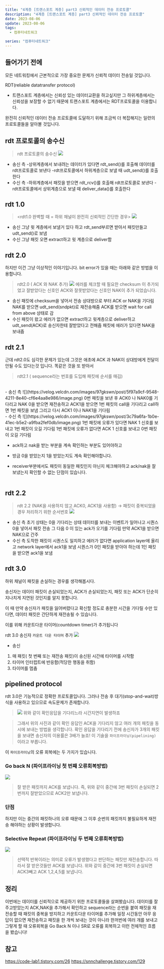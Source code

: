 ```yaml
---
title: "4계층 [트랜스포트 계층] part3 신뢰적인 데이터 전송 프로토콜"
description: "4계층 [트랜스포트 계층] part3 신뢰적인 데이터 전송 프로토콜"
date: 2023-08-06
update: 2023-08-06
tags:
  - 컴퓨터네트워크

series: "컴퓨터네트워크"
---
```


## 들어가기 전에
모든 네트워킹에서 근본적으로 가장 중요한 문제가 신뢰적 데이터 전송일 것입니다. 

>
RDT(reliable datatransfer protocol)
- 트랜스포트 계층에서는 신뢰성 있는 데이터교환을 하고싶지만 그 하위계층에서는 신뢰성을 보장할 수 없기 때문에 트랜스포트 계층에서는 RDT프로토콜을 이용합니다.

완전히 신뢰적인 데이터 전송 프로토콜에 도달하기 위해 조금씩 더 복잡해지는 일련의 프로토콜들을 알아볼 것입니다.

## rdt 프로토콜의 송수신
>rdt 프로토콜의 송수신
![](https://velog.velcdn.com/images/97gkswn/post/7ce8db05-6e88-4d61-8431-51b9298db834/image.png)
- 송신 측
-상위계층에서 보내려는 데이터가 있다면 rdt_send()를 호출해 데이터를 rdt프로토콜로 보낸다
-rdt프로토콜에서 하위계층으로 보낼 때 udt_send()를 호출한다
- 수신 측
-하위계층에서 패킷을 받으면 rdt_rcv()를 호출해 rdt프로토콜로 보낸다
-rdt프로토콜에서 상위계층으로 보낼 때 deliver_data()를 호출한다

## rdt 1.0
><rdt1.0  완벽할 때 = 하위 채널이 완전히 신뢰적인 간단한 경우>
![](https://velog.velcdn.com/images/97gkswn/post/2e7ecb58-3205-4049-8636-1de1ce237e54/image.png)
- 송신
그냥 윗 계층에서 보낼거 있다 하고 rdt_send부르면 받아서 패킷만들고 udt_send()로 보냄
- 수신
그냥 패킷 오면 extract하고 윗 계층으로 deliver함

## rdt 2.0
하지만 이건 그냥 이상적인 이야기입니다.
bit error가 있을 때는 아래와 같은 방법을 이용합니다.


>rdt2.0 ( ACK 와 NAK 추가)
![](https://velog.velcdn.com/images/97gkswn/post/ee6aa7da-d020-497b-9139-2222d25d28c6/image.png)
에러를 체크할 때 필요한 checksum 이 추가되었고 잘받았다는 신호인 ACK와 잘못받았다는 신호인 NAK이 추가 되었습니다.
- 송신
패킷에 checksum을 넣어서 전송
상대방으로 부터 ACK or NAK을 기다림
NAK를 받으면 udt_send(sndpkt)로 재전송해줌
ACK를 받으면 wait for call from above 상태로 감
- 수신
패킷이 왔고 에러가 없으면 extract하고 윗계층으로 deliver하고 udt_send(ACK)로 송신자한테 잘받았다고 전해줌
패킷에 에러가 있다면 NAK을 보내줌

## rdt 2.1
근데 rdt2.0도 심각한 문제가 있는데 그것은 애초에 ACK 과 NAK이 상대방에게 전달이 안될 수도 있다는것 입니다. 똑같은 것을 또 받아서

>rdt2.1 ( sequence라는 번호를 도입해 패킷에 순서를 매김)
<br>
- 송신 측
![](https://velog.velcdn.com/images/97gkswn/post/5f97a9cf-9548-4211-8e40-cf6e4aa8e986/image.png)
0번 패킷을 보낸 후 ACK0 나 NAK0를 기다리고 NAK 0을 받으면 재전송하고 ACK1을 받으면 1번 패킷의 call을 기다리고 call하면 1번 패킷을 보냄
그리고 다시 ACK1 이나 NAK1을 기다림
<br>
- 수신 측
![](https://velog.velcdn.com/images/97gkswn/post/3c79a6fa-1b0e-41ec-b5e2-a9fba2fef0db/image.png)
1번 패킷에 오류가 있다면 NAK 1 신호를 보내고 1번 패킷이 오길 기다림
1번 패킷에 오류가 없다면 ACK 1 신호를 보내고 0번 패킷이 오길 기다림


- ack하고 nak을 받는 부분을 계속 확인하는 부분도 있어야하고

- 방금 0을 받았는지 1을 받았는지도 계속 확인해야합니다.

- receiver부분에서도 패킷이 동일한 패킷인지 아닌지 체크해야하고 ack/nak을 잘 보냈는지 확인할 수 없는 단점이 있습니다.
  <br>
  <Br>
    
## rdt 2.2
>rdt 2.2 (NAK을 사용하지 않고 ACK0, ACK1을 사용함)
  -> 패킷이 중복되었을 경우 처리하기 위한 순서번호
![](https://velog.velcdn.com/images/97gkswn/post/64878e6d-7a27-4f99-95e2-6e1d27556b77/image.png)
   - 송신 측
초기 상태는 0을 기다리는 상태
데이터를 보내는 이벤트가 일어나고 시퀀스 0을 넣어서 패킷 전송
그 다음 0 이 있는 ack가 오기를 기다림
만약 ACK1을 받으면 NAK으로 간주
    <BR>
 - 수신 측
      도착한 패킷이 시퀀스도 일치하고 에러가 없다면 application layer에 올리고 network layer에서 ack1을 보냄
시퀀스가 0인 패킷을 받아야 하는데 1인 패킷을 받으면 ack1을 보냄
      
## rdt 3.0
하위 채널이 패킷을 손실하는 경우를 생각해봅시다.
      
송신자는 데이터 패킷이 손실되었는지, ACK가 손실되었는지, 패킷 또는 ACK가 단순히 지나치게 지연된 것인지를 알지 못합니다.

이 때 만약 송신자가 패킷을 잃어버렸다고 확신할 정도로 충분한 시간을 기다릴 수만 있다면, 데이터 패킷은 간단하게 재전송될 수 있습니다.
      
이를 위해 카운트다운 타이머(countdown timer)가 추가됩니다

> 
rdt 3.0 송신자 `카운트 다운 타이머` 추가
      ![](https://velog.velcdn.com/images/97gkswn/post/ac4c8c57-fe19-45a9-9366-d5f92e9ba7b7/image.png)
- 송신
 1. 매 패킷( 첫 번째 또는 재전송 패킷)이 송신된 시간에 타이머를 시작함
 2. 타이머 인터럽트에 반응함(적당한 행동을 취함)
 3. 타이머를 멈춤
      
## pipelined protocol
rdt 3.0은 기능적으로 정확한 프로토콜입니다.
그러나 전송 후 대기(stop-and-wait)방식을 사용하고 있으므로 속도문제가 존재합니다.
>![](https://velog.velcdn.com/images/97gkswn/post/727f3282-ba45-41c3-912b-e45204e5903a/image.png)
위와 같이 확인응답을 기다리느라 시간지연이 발생하죠


>그래서 위의 사진과 같이 확인 응답인 ACK을 기다리지 않고 여러 개의 패킷을 동시에 보내는 방법을 생각합니다.
확인 응답을 기다리기 전에 송신자가 3개의 패킷을 보내면 송신자의 이용률은 3배가 늘죠!
이 기술을 `파이프라이닝(pipelining)`이라고 부릅니다.
      
이 `파이프라이닝`의 오류 회복에는 두 가지가 있습니다.
      
### Go back N (파이프라이닝 첫 번째 오류회복방법)
![](https://velog.velcdn.com/images/97gkswn/post/92c180ff-82ba-494a-a58b-6529de592edc/image.png)

>잘 받은 패킷까지 ACK를 보냅니다.
즉, 위와 같이 중간에 3번 패킷이 손실되면 2번까지 잘받았으므로 ACK2만 보냅니다. 
      
### 단점      
하지만 이는 중간의 패킷하나의 오류 때문에 그 이후 순번의 패킷까지 불필요하게 재전송 해야하는 상황이 발생합니다.       
      
### Selective Repeat (파이프라이닝 두 번째 오류회복방법)
![](https://velog.velcdn.com/images/97gkswn/post/4cd3ffa8-6e6b-45ca-b14e-0dbf0644f5a2/image.png)
      
>선택적 반복이라는 의미로 오류가 발생했다고 판단하는 패킷만 재전송합니다. 
따라서 잘 받은것들만 ACK를 보냅니다.
위와 같이 중간에 3번 패킷이 손실되면 ACK3빼고 ACK 1,2,4,5를 보냅니다.
      
## 정리
이번에는 데이터를 신뢰적으로 제공하기 위한 프로토콜들을 살펴봤습니다.
데이터를 잘 주고받았는지 ACK,NAK을 추가해서 확인하고
sequence라는 순번을 붙여 패킷을 재전송할 때 패킷의 중복을 방지하고
카운트다운 타이머를 추가해 일정 시간동안 아무 응답이 없으면 재전송하고
패킷을 한 개씩 보내는 것이 아니라 한꺼번에 여러 개를 보내고
그렇게 할 때 오류회복을 Go Back N 이나 SR로 오류를 회복하고
이런 전체적인 흐름을 봤습니다!

## 참고
https://code-lab1.tistory.com/26
https://snnchallenge.tistory.com/129   

